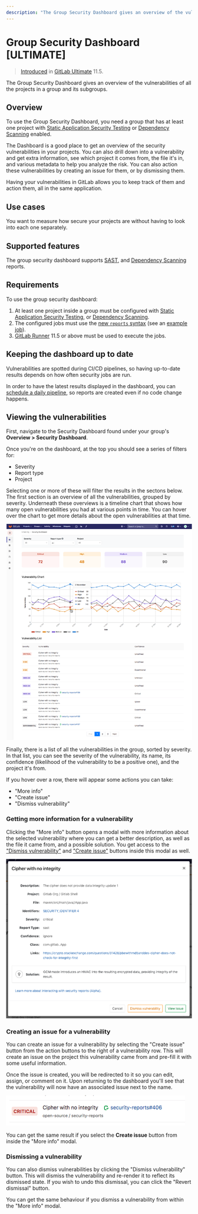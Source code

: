 ```yaml
---
description: "The Group Security Dashboard gives an overview of the vulnerabilities of all the projects in a group and its subgroups."
---
```


# Group Security Dashboard **[ULTIMATE]**

> [Introduced](https://gitlab.com/gitlab-org/gitlab-ee/issues/6709) in
  [GitLab Ultimate](https://about.gitlab.com/pricing) 11.5.

The Group Security Dashboard gives an overview of the vulnerabilities of all the
projects in a group and its subgroups.

## Overview

To use the Group Security Dashboard, you need a group that has at least one
project with [Static Application Security Testing](../../project/merge_requests/sast.md) or [Dependency Scanning](../../project/merge_requests/dependency_scanning.md)
enabled.

The Dashboard is a good place to get an overview of the security vulnerabilities in your projects.
You can also drill down into a vulnerability and get extra information, see which
project it comes from, the file it's in, and various metadata to help you analyze
the risk. You can also action these vulnerabilities by creating an issue for them, or by dismissing them.

Having your vulnerabilities in GitLab allows you to keep track of them and action them, all in the same application.

## Use cases

You want to measure how secure your projects are without having to look into
each one separately.

## Supported features

The group security dashboard supports [SAST](../../project/merge_requests/sast.md), and [Dependency Scanning](../../project/merge_requests/dependency_scanning.md) reports.

## Requirements

To use the group security dashboard:

1. At least one project inside a group must be configured with
   [Static Application Security Testing](../../project/merge_requests/sast.md), or [Dependency Scanning](../../project/merge_requests/dependency_scanning.md).
2. The configured jobs must use the [new `reports` syntax](../../../ci/yaml/README.md#artifactsreports) (see an [example job](../../../ci/examples/sast.md)).
3. [GitLab Runner](https://docs.gitlab.com/runner/) 11.5 or above must be used to execute the jobs.

## Keeping the dashboard up to date

Vulnerabilities are spotted during CI/CD pipelines, so having up-to-date results
depends on how often security jobs are run.

In order to have the latest results displayed in the dashboard, you can
[schedule a daily pipeline](../../project/pipelines/schedules.md), so reports
are created even if no code change happens.

## Viewing the vulnerabilities

First, navigate to the Security Dashboard found under your group's
**Overview > Security Dashboard**.

Once you're on the dashboard, at the top you should see a series of filters for:

- Severity
- Report type
- Project

Selecting one or more of these will filter
the results in the sectons below. The first section is an overview of all the
vulnerabilities, grouped by severity. Underneath these overviews is a timeline
chart that shows how many open vulnerabilities you had at various points in time.
You can hover over the chart to get more details about the open vulnerabilities
at that time.

![dashboard with action buttons and metrics](img/dashboard.png)

Finally, there is a list of all the vulnerabilities in the group, sorted by severity.
In that list, you can see the severity of the vulnerability, its name, its
confidence (likelihood of the vulnerability to be a positive one), and the project
it's from.

If you hover over a row, there will appear some actions you can take:

- "More info"
- "Create issue"
- "Dismiss vulnerability"

### Getting more information for a vulnerability

Clicking the "More info" button opens a modal with more information about the
selected vulnerability where you can get a better description, as well as the
file it came from, and a possible solution. You get access to the
["Dismiss vulnerability"](#dismissing-a-vulnerability) and
["Create issue"](#creating-an-issue-for-a-vulnerability) buttons inside this
modal as well.

![more info modal](img/modal.png)

### Creating an issue for a vulnerability

You can create an issue for a vulnerability by selecting the "Create issue"
button from the action buttons to the right of a vulnerability row.
This will create an issue on the project this vulnerability came from and pre-fill
it with some useful information.

Once the issue is created, you will be redirected to it so you can edit, assign,
or comment on it. Upon returning to the dashboard you'll see that the vulnerability
will now have an associated issue next to the name.

![linked issue](img/issue.png)

You can get the same result if you select the **Create issue** button from inside
the "More info" modal.

### Dismissing a vulnerability

You can also dismiss vulnerabilities by clicking the "Dismiss vulnerability" button.
This will dismiss the vulnerability and re-render it to reflect its dismissed state.
If you wish to undo this dismissal, you can click the "Revert dismissal" button.

You can get the same behaviour if you dismiss a vulnerability from within the
"More info" modal.
